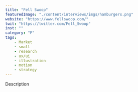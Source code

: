 ```yaml
---
title: "Fell Swoop"
featuredImage: "./content/interviews/imgs/hamburgers.png"
website: "https://www.fellswoop.com/"
twit: "https://twitter.com/Fell_Swoop"
inst: ""
category: "F"
tags:
    - Market
    - small
    - research
    - ux/ui
    - illustration
    - motion
    - strategy
---
```


Description
